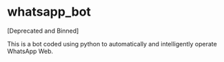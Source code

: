 # whatsapp_bot

[Deprecated and Binned]

This is a bot coded using python to automatically and intelligently operate WhatsApp Web. 
